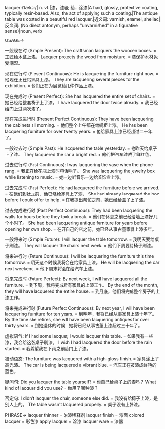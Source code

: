 lacquer:/ˈlækər/| n. vt.|漆，漆器; 给…涂漆|A hard, glossy, protective coating, typically resin-based.  Also, the act of applying such a coating.|The antique table was coated in a beautiful red lacquer.|近义词: varnish, enamel, shellac|反义词: (No direct antonym, perhaps "unvarnished" in a figurative sense)|noun, verb


USAGE->

一般现在时 (Simple Present):
The craftsman lacquers the wooden boxes. =  工匠给木盒上漆。
Lacquer protects the wood from moisture. = 漆保护木材免受潮湿。

现在进行时 (Present Continuous):
He is lacquering the furniture right now. = 他现在正在给家具上漆。
They are lacquering several pieces for the exhibition. = 他们正在为展览给几件作品上漆。

现在完成时 (Present Perfect):
She has lacquered the entire set of chairs. = 她已经给整套椅子上了漆。
I have lacquered the door twice already. = 我已经给门上过两次漆了。


现在完成进行时 (Present Perfect Continuous):
They have been lacquering the cabinets all morning. = 他们整个上午都在给橱柜上漆。
He has been lacquering furniture for over twenty years. = 他给家具上漆已经超过二十年了。

一般过去时 (Simple Past):
He lacquered the table yesterday. = 他昨天给桌子上了漆。
They lacquered the car a bright red. = 他们把汽车漆成了鲜红色。

过去进行时 (Past Continuous):
I was lacquering the vase when the phone rang. = 我正在给花瓶上漆时电话响了。
She was lacquering the jewelry box while listening to music. = 她一边听音乐一边给首饰盒上漆。

过去完成时 (Past Perfect):
He had lacquered the furniture before we arrived. = 在我们到达之前，他已经给家具上了漆。
She had already lacquered the box before I could offer to help. = 在我提出帮忙之前，她已经给盒子上了漆。

过去完成进行时 (Past Perfect Continuous):
They had been lacquering the walls for hours before they took a break. = 他们在休息之前已经给墙上漆好几个小时了。
She had been lacquering antique furniture for years before opening her own shop. =  在开自己的店之前，她已经从事古董家具上漆多年。

一般将来时 (Simple Future):
I will lacquer the table tomorrow. = 我明天要给桌子刷漆。
They will lacquer the chairs next week. = 他们下周要给椅子刷漆。


将来进行时 (Future Continuous):
I will be lacquering the furniture this time tomorrow. = 明天这个时候我将会在给家具上漆。
He will be lacquering the car next weekend. = 他下周末将会在给汽车上漆。

将来完成时 (Future Perfect):
By next week, I will have lacquered all the furniture. = 到下周，我将完成所有家具的上漆工作。
By the end of the month, they will have lacquered the entire house. = 到月底，他们将完成整个房子的上漆工作。

将来完成进行时 (Future Perfect Continuous):
By next year, I will have been lacquering furniture for ten years. = 到明年，我将已经从事家具上漆十年了。
By the time she retires, she will have been lacquering antiques for over thirty years. = 到她退休的时候，她将已经从事古董上漆超过三十年了。

虚拟语气:
If I had some lacquer, I would lacquer this table. = 如果我有一些漆，我会给这张桌子刷漆。
I wish I had lacquered the door before the rain started. = 我希望我在下雨之前给门上了漆。


被动语态:
The furniture was lacquered with a high-gloss finish. = 家具涂上了高光漆。
The car is being lacquered a vibrant blue. = 汽车正在被漆成鲜艳的蓝色。

疑问句:
Did you lacquer the table yourself? = 你自己给桌子上的漆吗？
What kind of lacquer did you use? = 你用了哪种漆？

否定句:
I didn't lacquer the chair, someone else did. = 我没有给椅子上漆，是别人上的。
The table wasn't lacquered properly. = 桌子没有上好漆。

PHRASE->
lacquer thinner =  油漆稀释剂
lacquer finish = 漆面
colored lacquer = 彩色漆
apply lacquer = 涂漆
lacquer ware = 漆器
